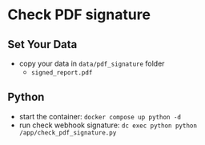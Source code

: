 # Check PDF signature
## Set Your Data
- copy your data in `data/pdf_signature` folder
    - `signed_report.pdf`

## Python

- start the container: `docker compose up python -d`
- run check webhook signature: `dc exec python python /app/check_pdf_signature.py`